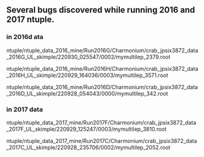 ## Several bugs discovered while running 2016 and 2017 ntuple.
### in 2016d ata
ntuple/ntuple_data_2016_mine/Run2016G/Charmonium/crab_jpsix3872_data_2016G_UL_skimple/220930_025547/0002/mymultilep_2379.root

ntuple/ntuple_data_2016_mine/Run2016H/Charmonium/crab_jpsix3872_data_2016H_UL_skimple/220929_164036/0003/mymultilep_3571.root

ntuple/ntuple_data_2016_mine/Run2016D/Charmonium/crab_jpsix3872_data_2016D_UL_skimple/220928_054043/0000/mymultilep_342.root

### in 2017 data
ntuple/ntuple_data_2017_mine/Run2017F/Charmonium/crab_jpsix3872_data_2017F_UL_skimple/220929_125247/0003/mymultilep_3810.root

ntuple/ntuple_data_2017_mine/Run2017C/Charmonium/crab_jpsix3872_data_2017C_UL_skimple/220928_235706/0002/mymultilep_2052.root
